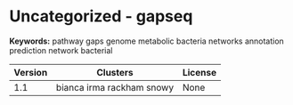 # Uncategorized - gapseq



**Keywords:** pathway gaps genome metabolic bacteria networks annotation prediction network bacterial



| Version | Clusters | License |
| ------- | -------- | ------- |
| 1.1 | bianca irma rackham snowy | None |
